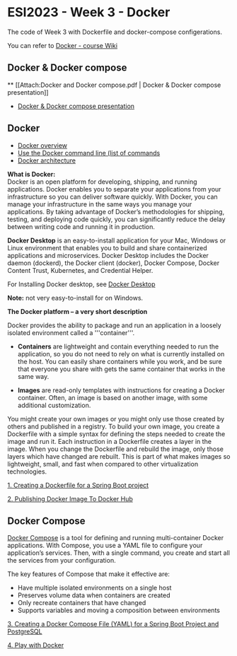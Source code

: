 # ESI2023 - Week 3 - Docker 
The code of Week 3 with Dockerfile and docker-compose configerations.

You can refer to [Docker - course Wiki](https://courses.cs.ut.ee/2023/esi/spring/Main/PS035)


## Docker & Docker compose

** [[Attach:Docker and Docker compose.pdf | Docker & Docker compose presentation]]

* [Docker & Docker compose presentation](https://courses.cs.ut.ee/MTAT.03.229/2023_spring/uploads/Main/Docker%20and%20Docker%20compose.pdf)

## Docker 
* [Docker overview](https://docs.docker.com/get-started/overview/)
* [Use the Docker command line (list of commands](https://docs.docker.com/engine/reference/commandline/cli/)
* [Docker architecture](https://docs.docker.com/get-started/overview/#docker-architecture)

**What is Docker:**  
Docker is an open platform for developing, shipping, and running applications. Docker enables you to separate your applications from your infrastructure so you can deliver software quickly. With Docker, you can manage your infrastructure in the same ways you manage your applications. By taking advantage of Docker’s methodologies for shipping, testing, and deploying code quickly, you can significantly reduce the delay between writing code and running it in production.

**Docker Desktop** is an easy-to-install application for your Mac, Windows or Linux environment that enables you to build and share containerized applications and microservices. Docker Desktop includes the Docker daemon (dockerd), the Docker client (docker), Docker Compose, Docker Content Trust, Kubernetes, and Credential Helper. 

For Installing Docker desktop, see [Docker Desktop](https://docs.docker.com/get-docker/)

**Note:**  not very easy-to-install for on Windows.

**The Docker platform –  a very short description** 

Docker provides the ability to package and run an application in a loosely isolated environment called a '''container'''.

* **Containers** are lightweight and contain everything needed to run the application, so you do not need to rely on what is currently installed on the host. You can easily share containers while you work, and be sure that everyone you share with gets the same container that works in the same way.

* **Images** are read-only templates with instructions for creating a Docker container. Often, an image is based on another image, with some additional customization. 

You might create your own images or you might only use those created by others and published in a registry. To build your own image, you create a Dockerfile with a simple syntax for defining the steps needed to create the image and run it. Each instruction in a Dockerfile creates a layer in the image. When you change the Dockerfile and rebuild the image, only those layers which have changed are rebuilt. This is part of what makes images so lightweight, small, and fast when compared to other virtualization technologies.

 

[1. Creating a Dockerfile for a Spring Boot project](https://courses.cs.ut.ee/2023/esi/spring/Main/PS0351)

[2. Publishing Docker Image To Docker Hub](https://courses.cs.ut.ee/2023/esi/spring/Main/PS0352)

## Docker Compose 
[Docker Compose](https://docs.docker.com/compose/) is a tool for defining and running multi-container Docker applications. With Compose, you use a YAML file to configure your application’s services. Then, with a single command, you create and start all the services from your configuration. 

The key features of Compose that make it effective are:
* Have multiple isolated environments on a single host
* Preserves volume data when containers are created
* Only recreate containers that have changed
* Supports variables and moving a composition between environments

[3. Creating a Docker Compose File (YAML) for a Spring Boot Project and PostgreSQL ](https://courses.cs.ut.ee/2023/esi/spring/Main/PS0353)

 
[4. Play with Docker  ](https://courses.cs.ut.ee/2023/esi/spring/Main/PS0354)
